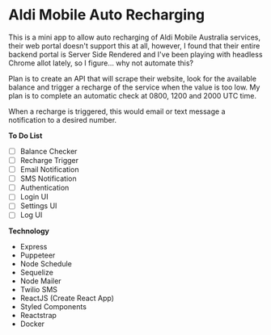 # Aldi Mobile Auto Recharging

This is a mini app to allow auto recharging of Aldi Mobile Australia services, their web portal doesn't support this at all, however, I found that their entire backend portal is Server Side Rendered and I've been playing with headless Chrome allot lately, so I figure... why not automate this?

Plan is to create an API that will scrape their website, look for the available balance and trigger a recharge of the service when the value is too low. My plan is to complete an automatic check at 0800, 1200 and 2000 UTC time.

When a recharge is triggered, this would email or text message a notification to a desired number.

**To Do List**

- [ ] Balance Checker
- [ ] Recharge Trigger
- [ ] Email Notification
- [ ] SMS Notification
- [ ] Authentication
- [ ] Login UI
- [ ] Settings UI
- [ ] Log UI

**Technology**

- Express
- Puppeteer
- Node Schedule
- Sequelize
- Node Mailer
- Twilio SMS
- ReactJS (Create React App)
- Styled Components
- Reactstrap
- Docker

